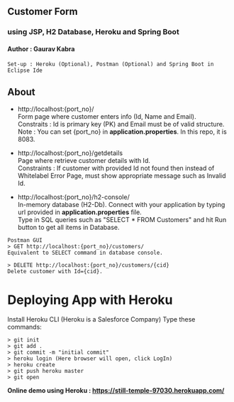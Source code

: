## Customer Form 
### using JSP, H2 Database, Heroku and Spring Boot

#### Author : Gaurav Kabra

```
Set-up : Heroku (Optional), Postman (Optional) and Spring Boot in Eclipse Ide
```

## About

* http://localhost:{port_no}/ <br>
Form page where customer enters info (Id, Name and Email).<br>
Constraits : Id is primary key (PK) and Email must be of valid structure.<br>
Note : You can set {port_no} in <b>application.properties</b>. In this repo, it is 8083.

* http://localhost:{port_no}/getdetails <br>
Page where retrieve customer details with Id.<br>
Constraints : If customer with provided Id not found then instead of Whitelabel Error Page, must show appropriate message such as Invalid Id.

* http://localhost:{port_no}/h2-console/ <br>
In-memory database (H2-Db). Connect with your application by typing url provided in <b>application.properties</b> file.<br>
Type in SQL queries such as "SELECT * FROM Customers" and hit Run button to get all items in Database.

```
Postman GUI
> GET http://localhost:{port_no}/customers/
Equivalent to SELECT command in database console.

> DELETE http://localhost:{port_no}/customers/{cid}
Delete customer with Id={cid}.
```
# Deploying App with Heroku
Install Heroku CLI (Heroku is a Salesforce Company)
Type these commands:
```
> git init
> git add .
> git commit -m "initial commit"
> heroku login (Here browser will open, click LogIn)
> heroku create
> git push heroku master
> git open
```

<strong> Online demo using Heroku : https://still-temple-97030.herokuapp.com/ </strong>



